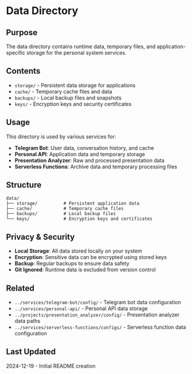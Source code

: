 # Data Directory

## Purpose
The data directory contains runtime data, temporary files, and application-specific storage for the personal system services.

## Contents
- `storage/` - Persistent data storage for applications
- `cache/` - Temporary cache files and data
- `backups/` - Local backup files and snapshots
- `keys/` - Encryption keys and security certificates

## Usage
This directory is used by various services for:

- **Telegram Bot**: User data, conversation history, and cache
- **Personal API**: Application data and temporary storage
- **Presentation Analyzer**: Raw and processed presentation data
- **Serverless Functions**: Archive data and temporary processing files

## Structure
```
data/
├── storage/          # Persistent application data
├── cache/            # Temporary cache files
├── backups/          # Local backup files
└── keys/             # Encryption keys and certificates
```

## Privacy & Security
- **Local Storage**: All data stored locally on your system
- **Encryption**: Sensitive data can be encrypted using stored keys
- **Backup**: Regular backups to ensure data safety
- **Git Ignored**: Runtime data is excluded from version control

## Related
- `../services/telegram-bot/config/` - Telegram bot data configuration
- `../services/personal-api/` - Personal API data storage
- `../projects/presentation_analyzer/config/` - Presentation analyzer data paths
- `../services/serverless-functions/configs/` - Serverless function data configuration

## Last Updated
2024-12-19 - Initial README creation
